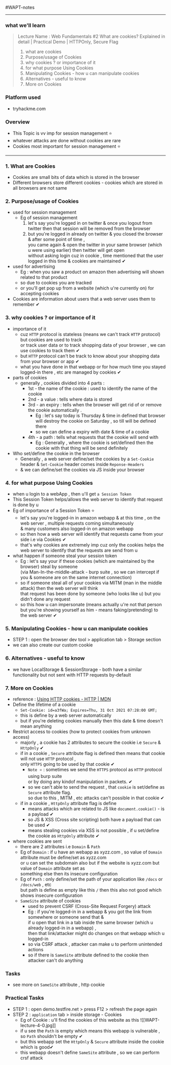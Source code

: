 #WAPT-notes  

---
### what we'll learn
> Lecture Name : Web Fundamentals #2 What are cookies? Explained in detail | Practical Demo | HTTPOnly, Secure Flag
> 1) what are cookies
> 2) Purpose/usage of Cookies
> 3) why cookies ? or importance of it
> 4) for what purpose Using Cookies
> 5) Manipulating Cookies - how u can manipulate cookies
> 6) Alternatives - useful to know
> 7) More on Cookies

### Platform used
- tryhackme.com

### Overview
- This Topic is vv imp for session management ⭐
- whatever attacks are done without cookies are rare
- Cookies most important for session management ⭐

---

### 1. What are Cookies
- Cookies are small bits of data which is stored in the browser
- Different browsers store different cookies - cookies which are stored in all browsers are not same

### 2. Purpose/usage of Cookies
- used for session management
	- Eg of session management 
		1) let's say you're logged in on twitter & once you logout from twitter then that session will be removed from the browser
		2) but you're logged in already on twitter & you closed the browser & after some point of time , <br>
			you came again & open the twitter in your same browser (which u were using earlier) then twitter will get open <br>
			without asking login cuz in cookie , time mentioned that the user logged in this time & cookies are maintained ✔
- used for advertising
	- Eg : when you saw a product on amazon then advertising will shown related to that product 
	- so due to cookies you are tracked
	- or you'll get pop up from a website (which u're currently on) for accepting cookies
- Cookies are information about users that a web server uses them to remember ✔

### 3. why cookies ? or importance of it
- importance of it
    - cuz `HTTP` protocol is stateless (means we can't track `HTTP` protocol) but cookies are used to track <br>
		or track user data or to track shopping data of your browser , we can use cookies to track them ✔
	- but `HTTP` protocol can't be track to know about your shopping data from your browser or app ✔
	- what you have done in that webapp or for how much time you stayed logged-in there , etc are managed by cookies ✔
- parts of cookies
	- generally , cookies divided into 4 parts : 
		- 1st - the name of the cookie : used to identify the name of the cookie
		- 2nd - a value : tells where data is stored
		- 3rd - an expiry : tells when the browser will get rid of or remove the cookie automatically . 
			- Eg : let's say today is Thursday & time in defined that browser will destroy the cookie on Saturday , so till will be defined there
			- so we can define a expiry with date & time of a cookie
		- 4th - a path : tells what requests that the cookie will send with 
            - Eg : Generally , where the cookie is set/defined then the cookie with that thing will be send definitely
- Who set/define the cookie in the browser
	- Generally , a web server define/set the cookies by a `Set-Cookie` header & `Set-Cookie` header comes inside `Reponse-Headers`
	- & we can define/set the cookies via JS inside your browser

### 4. for what purpose Using Cookies
- when u login to a webApp , then u'll get `a Session Token`
- This Session Token helps/allows the web server to identify that request is done by u
- Eg of importance of a Session Token ⭐
	- let's say you're logged-in in amazon webapp & at this time , on the web server , multiple requests coming simultaneously <br>
		& many customers also logged-in on amazon webapp
	- so then how a web server will identify that requests came from your side i.e via Cookies ✔
	- that's why cookies are extremely imp cuz only the cookies helps the web server to identify that the requests are send from u
- what happen if someone steal your session token
	- Eg : let's say your if these cookies (which are maintained by the browser) steal by someone <br>
		(via Man-In-the-middle-attack - burp suite , so we can intercept if you & someone are on the same internet connection)
	- so if someone steal all of your cookies via MITM (man in the middle attack) then the web server will think <br>
		that request has been done by someone (who looks like u) but you didn't done any request
	- so this how u can impersonate (means actually u're not that person <br>
		but you're showing yourself as him - means faking/pretending) to the web server ✔

### 5. Manipulating Cookies - how u can manipulate cookies
- STEP 1 : open the browser dev tool > application tab > Storage section
- we can also create our custom cookie

### 6. Alternatives - useful to know
- we have LocalStorage & SessionStorage - both have a similar functionality but not sent with HTTP requests by-default

### 7. More on Cookies
- reference : [Using HTTP cookies - HTTP | MDN](https://developer.mozilla.org/en-US/docs/Web/HTTP/Cookies)
- Define the lifetime of a cookie
	- `Set-Cookie: id=a3fWa; Expires=Thu, 31 Oct 2021 07:28:00 GMT;`
	- this is define by a web server automatically 
	- but if you're deleting cookies manually then this date & time doesn't mean anything
- Restrict access to cookies (how to protect cookies from unknown access)
	- majorly , a cookie has 2 attributes to secure the cookie i.e `Secure` & `HttpOnly` ✔
	- if in a cookie , `Secure` attribute flag is defined then means that cookie will not use `HTTP` protocol , <br>
		only `HTTPS` going to be used by that cookie ✔
		- `Note ⭐` : sometimes we send the `HTTPS` protocol as `HTTP` protocol using burp suite <br>
			or by doing any kindof manipulation in packets. ✔
		- so we can't able to send the request , that `cookie` is set/define as `Secure` attribute flag. <br>
			so due to this , MITM , etc attacks can't possible in that cookie ✔
    - if in a cookie , `HttpOnly` attribute flag is define 
		- means attacks which are related to JS like `document.cookie()` - is a payload ✔
		- so JS & XSS (Cross site scripting) both have a payload that can be used ✔
		- means stealing cookies via XSS is not possible , if u set/define the cookie as `HttpOnly` attribute ✔
- where cookies are sent
	- there are 2 attributes i.e `Domain` & `Path`
	- Eg of `Domain` : if u have an webapp as xyzz.com , so value of `Domain` attribute must be define/set as xyzz.com <br>
		or u can set the subdomain also but if the website is xyzz.com but value of `Domain` attribute set as <br>
		something else then its insecure configuration
	- Eg of `Path` : only define/set the path of your application like `/docs` or `/docs/web` , etc <br>
		but path is define as empty like this `/` then this also not good which shows insecure configuration
	- `SameSite` attribute of cookies
		- used to prevent CSRF (Cross-Site Request Forgery) attack
		- Eg : if you're logged-in in a webapp & you got the link from somewhere or someone send that & <br>
			if u open that link in a tab inside the same browser (which u already logged-in in a webapp) , <br>
			then that link/attacker might do changes on that webapp which u logged-in
		- so via CSRF attack , attacker can make u to perform unintended actions
		- so if there is `SameSite` attribute defined to the cookie then attacker can't do anything
	
### Tasks
- see more on `SameSite` attribute , http cookie

### Practical Tasks

- STEP 1 : open demo.testfire.net > press F12 > refresh the page again
- STEP  2 : `application` tab > inside storage - Cookies 
	- Eg of Cookie : u'll find the cookies of this website as this ![[WAPT-lecture-4-0.jpg]]
	- if u see the `Path` is empty which means this webapp is vulnerable , so `Path`  shouldn't be empty ✔
	- but this webapp set the `HttpOnly` & `Secure` attribute inside the cookie which is good✔
	- this webapp doesn't define `SameSite` attribute , so we can perform crsf attack

